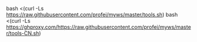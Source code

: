 bash <(curl -Ls https://raw.githubusercontent.com/profei/myws/master/tools.sh)
bash <(curl -Ls https://ghproxy.com/https://raw.githubusercontent.com/profei/myws/master/tools-CN.sh)

